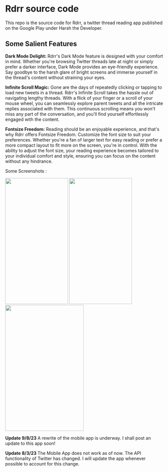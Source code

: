 # Rdrr source code
 This repo is the source code for Rdrr, a twitter thread reading app published on the Google Play under Harsh the Developer. 
 

<h2>Some Salient Features</h2>

**Dark Mode Delight:**
Rdrr's Dark Mode feature is designed with your comfort in mind. Whether you're browsing Twitter threads late at night or simply prefer a darker interface, Dark Mode provides an eye-friendly experience. Say goodbye to the harsh glare of bright screens and immerse yourself in the thread's content without straining your eyes.

**Infinite Scroll Magic:**
Gone are the days of repeatedly clicking or tapping to load new tweets in a thread. Rdrr's Infinite Scroll takes the hassle out of navigating lengthy threads. With a flick of your finger or a scroll of your mouse wheel, you can seamlessly explore parent tweets and all the intricate replies associated with them. This continuous scrolling means you won't miss any part of the conversation, and you'll find yourself effortlessly engaged with the content.

**Fontsize Freedom:**
Reading should be an enjoyable experience, and that's why Rdrr offers Fontsize Freedom. Customize the font size to suit your preferences. Whether you're a fan of larger text for easy reading or prefer a more compact layout to fit more on the screen, you're in control. With the ability to adjust the font size, your reading experience becomes tailored to your individual comfort and style, ensuring you can focus on the content without any hindrance.

 
 Some Screenshots : 
 
 
<img src =https://user-images.githubusercontent.com/79366050/223662495-96516d51-372e-4a36-8be6-88cdfe152fe7.png width="200" height="400" />


<img src =https://user-images.githubusercontent.com/79366050/223662803-476d718a-013c-4dc3-a2b4-042f9db42666.png width="200" height="400" />


<img src =https://user-images.githubusercontent.com/79366050/223662565-7308c3db-6b0a-482a-9007-6831daec1a0d.png width="250" height="400" />
 
  <b> Update 9/8/23 </b> A rewrite of the mobile app is underway. I shall post an update to this app soon!
    
 
 <b> Update 8/3/23 </b> The Mobile App does not work as of now. The API functionality of Twitter has changed. 
                         I will update the app whenever possible to account for this change.
    



